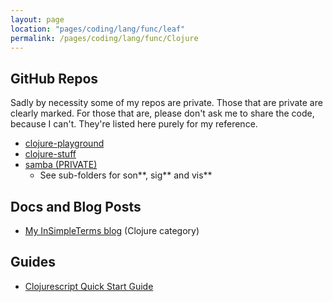 ```yaml
---
layout: page
location: "pages/coding/lang/func/leaf"
permalink: /pages/coding/lang/func/Clojure
---
```


## GitHub Repos 

Sadly by necessity some of my repos are private. Those that are private are clearly marked. For those that are, please don't ask me to share the code, because I can't. They're listed here purely for my reference.

- [clojure-playground](https://github.com/claresudbery/clojure-playground)
- [clojure-stuff](https://github.com/claresudbery/clojure-stuff)
- [samba (PRIVATE)](https://github.com/claresudbery/samba)
    - See sub-folders for son**, sig** and vis**

## Docs and Blog Posts

- [My InSimpleTerms blog](https://insimpleterms.blog/category/clojure) (Clojure category)

## Guides

- [Clojurescript Quick Start Guide](https://clojurescript.org/guides/quick-start)
